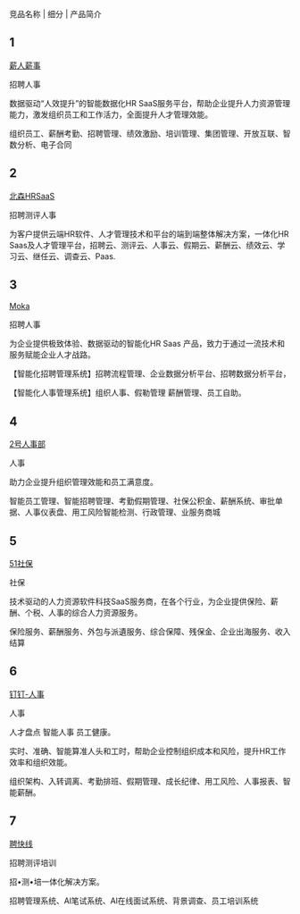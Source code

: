 

竞品名称 | 细分 | 产品简介

## 1

[薪人薪事](https://www.xinrenxinshi.com/)

招聘人事

数据驱动“人效提升”的智能数据化HR SaaS服务平台，帮助企业提升人力资源管理能力，激发组织员工和工作活力，全面提升人才管理效能。

组织员工、薪酬考勤、招聘管理、绩效激励、培训管理、集团管理、开放互联、智数分析、电子合同

## 2

[北森HRSaaS](https://www.beisen.com/)

招聘测评人事

为客户提供云端HR软件、人才管理技术和平台的端到端整体解决方案，一体化HR Saas及人才管理平台，招聘云、测评云、人事云、假期云、薪酬云、绩效云、学习云、继任云、调查云、Paas.

## 3

[Moka](https://www.mokahr.com/)

招聘人事

为企业提供极致体验、数据驱动的智能化HR Saas 产品，致力于通过一流技术和服务赋能企业人才战路。

【智能化招聘管理系统】招聘流程管理、企业数据分析平台、招聘数据分析平台，

【智能化人事管理系统】组织人事、假勒管理 薪酬管理、员工自助。

## 4

[2号人事部](https://www.2haohr.com/)

人事

助力企业提升组织管理效能和员工满意度。

智能员工管理、智能招聘管理、考勤假期管理、社保公积金、薪酬系统、审批单据、人事仪表盘、用工风险智能检测、行政管理、业服务商城

## 5

[51社保](https://www.51shebao.com/)

社保

技术驱动的人力资源软件科技SaaS服务商，在各个行业，为企业提供保险、薪酬、个税、人事的综合人力资源服务。

保险服务、薪酬服务、外包与派遺服务、综合保障、残保金、企业出海服务、收入结算

## 6

[钉钉-人事](https://page.dingtalk.com/wow/dingtalk/act/corepersonnelcloud?spm=a213l2.13432215.0.0.75d36110KRZboj&wh_biz=tm&source=hxrsyguan)

人事

人才盘点 智能人事 员工健康。

实时、准确、智能算准人头和工时，帮助企业控制组织成本和风险，提升HR工作效率和组织效能。

组织架构、入转调离、考勤排班、假期管理、成长纪律、用工风险、人事报表、智能薪酬。

## 7

[聘快线](https://www.pinsoft.cn/)

招聘测评培训

招•测•培一体化解决方案。

招聘管理系统、Al笔试系统、Al在线面试系统、背景调查、员工培训系统

